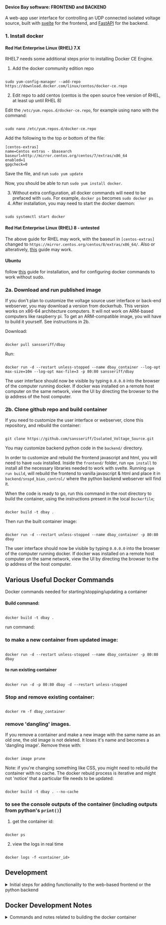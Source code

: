 #### Device Bay software: FRONTEND and BACKEND

A web-app user interface for controlling an UDP connected isolated voltage source, built with [svelte](https://svelte.dev/) for the frontend, and [FastAPI](https://fastapi.tiangolo.com/) for the backend.

### 1. Install docker
#### Red Hat Enterprise Linux (RHEL) 7.X

RHEL7 needs some additional steps prior to installing Docker CE Engine.
1. Add the docker community edition repo
```shell

sudo yum-config-manager --add-repo https://download.docker.com/linux/centos/docker-ce.repo

```

2. Edit repo to add centos (centos is the open source free version of RHEL, at least up until RHEL 8)

Edit the `/etc/yum.repos.d/docker-ce.repo`, for example using nano with the command:

```shell

sudo nano /etc/yum.repos.d/docker-ce.repo

```

Add the following to the top or bottom of the file:

```
[centos-extras]
name=Centos extras - $basearch
baseurl=http://mirror.centos.org/centos/7/extras/x86_64
enabled=1
gpgcheck=0

```
Save the file, and run `sudo yum update`

Now, you should be able to run `sudo yum install docker`.

3. Without extra configuration, all docker commands will need to be prefaced with `sudo`. For example, `docker ps` becomes `sudo docker ps`
4. After installation, you may need to start the docker daemon:

```shell

sudo systemctl start docker

```
#### Red Hat Enterprise Linux (RHEL) 8 - untested

The above guide for RHEL may work, with the baseurl in `[centos-extras]` changed to `https://mirror.centos.org/centos/8/extras/x86_64/`. Also or alteratively, [this](https://docs.docker.com/engine/install/centos/) guide may work.

#### Ubuntu
follow [this](https://www.digitalocean.com/community/tutorials/how-to-install-and-use-docker-on-ubuntu-20-04) guide for installation, and for configuring docker commands to work without sudo.

### 2a. Download and run published image

If you don't plan to customize the voltage source user interface or back-end webserver, you may download a version from dockerhub. This version works on x86-64 architecture computers. It will not work on ARM-based computers like raspberry pi. To get an ARM-compatible image, you will have to build it yourself. See instructions in 2b.

Download:

```shell

docker pull sansseriff/dbay

```

Run:

```shell

docker run -d --restart unless-stopped --name dbay_container --log-opt max-size=10m --log-opt max-file=3 -p 80:80 sansseriff/dbay

```
  
The user interface should now be visible by typing `0.0.0.0` into the browser of the computer running docker. If docker was installed on a remote host computer on the same network, view the UI by directing the browser to the ip address of the host computer.

### 2b. Clone github repo and build container

If you need to customize the user interface or webserver, clone this repository, and rebuild the container:

  

```

git clone https://github.com/sansseriff/Isolated_Voltage_Source.git

```

  

You may customize backend python code in the `backend/` directory.

  

In order to customize and rebuild the frontend javascript and html, you will need to have `node` installed. Inside the `frontend/` folder, run `npm install` to install all the necessary libraries needed to work with svelte. Running `npm run build`, will rebuild the frontend to vanilla javascript & html and place it in `backend/snspd_bias_control/` where the python backend webserver will find it.

  

When the code is ready to go, run this command in the root directory to build the container, using the instructions present in the local `Dockerfile`;

  

```

docker build -t dbay .

```

  

Then run the built container image:

  

```

docker run -d --restart unless-stopped --name dbay_container -p 80:80 dbay

```

  

The user interface should now be visible by typing `0.0.0.0` into the browser of the computer running docker. If docker was installed on a remote host computer on the same network, view the UI by directing the browser to the ip address of the host computer.

</details>

  

## Various Useful Docker Commands

Docker commands needed for starting/stopping/updating a container

#### Build command:

```shell

docker build -t dbay .

```

run command:

### to make a new container from updated image:

```shell

docker run -d --restart unless-stopped --name dbay_container -p 80:80 dbay

```

#### to run existing container

```console

docker run -d -p 80:80 dbay -d --restart unless-stopped

```

  
  

### Stop and remove existing container:

```console

docker rm -f dbay_container

```

  

### remove 'dangling' images.

  

If you remove a container and make a new image with the same name as an old one, the old image is not deleted. It loses it's name and becomes a 'dangling image'. Remove these with:

  

```

docker image prune

```

  
  

Note: if you're changing something like CSS, you might need to rebuild the container with no cache. The docker rebuid process is iterative and might not 'notice' that a particular file needs to be updated:

```console

docker build -t dbay . --no-cache

```

### to see the console outputs of the container (including outputs from python's `print()`)

1. get the container id:

```console

docker ps

```

2. view the logs in real time

```console

docker logs -f <container_id>

```

</details>

  
  

## Development

<details>

<summary>Initial steps for adding functionality to the web-based frontend or the python backend</summary>

  

### Architecture

  

Inside the /frontend folder, the web-based user interface is defined. By running a command in this folder, all code to operate this web-based software is compiled into several files which are placed in `/backend/dbay_control/`. The backend may then load and 'serve' this code. If you look inside the `package.json` file in `frontend`, you'll see that `npm run build` has been customized to compile the code with `vite build` and copy it to `/backend/snspd_bias_control/`. So anytime new frontend functionality is added and it's time to get it working with the backend, this command needs to be run.

  

### Frontend Development

The frontend code may be previewed and improved without interacting with the python backend. That is, the frontend is 'served' by node (a javascript runtime) instead of the the python backend. The only difference is that the frontend will load a dummy 'fallback state' that doesn't correspond to any state shared with the python backend.

  

node and npm need to be installed

  

```bash

cd frontend

npm install

npm run dev

```

  

Building the 'look' of a new module in the GUI is fastest by adding it to the fallback state located in `frontend/src/fallbackState.ts`, and watching for changes while the `npm run dev` development server is running.

  

#### Running the python server

Using `npm run dev` in the `/frontend` folder does not make use of the python backend at all. The 'backend' is needed to rout commands from the web browser to the hardware, and to be the official source of truth for the 'state' of the device bay system (what modules are plugged in, what voltages and channels are activated or powered, etc.)

  

If the frontend had been updated in some way, it will have to be recompiled by running `npm run build` in the frontend folder, thereby populating `/backend/snspd_bias_control/` with new html and javascript to serve.

  

Use anaconda or pip to install dependencies. For pip:

```bash

pip install --no-cache-dir --upgrade -r requirements.txt

cd backend

python main.py

```

  

## Development Process

To create the software for a new module, code in both `/frontend` and `/backend` must be added. This is an iterative process that often begins with defining what structs or data packets will be sent and received from what endpoints (e.g. `/dac16D/vsource/`). Here's some steps that don't necessarily need to happen in this order:

  

1. Create a new ui file `{module_name}.svelte` and core logic file `{module_name}_data.svelte.ts` in `frontend/src/lib/modules_dbay`. The `{module_name}_data.svelte.ts` may make use of the 'addon' classes defined in `frontend/src/lib/addons`. The `frontend/src/modules_day/index.svelte.ts` file must also be updated. Include the imports:

  

```ts

import { default as {module_name}_component } from './{module_name}.svelte'

import { {module_name} } from './{module_name}_data.svelte'

```

  

And add the new module/module_component to the `components` and `modules` objects defined below in the same file.

  

## Module data structure.

  

Module state is defined with a simple hierarchy of dataclasses (python) or objects (javascript/typescript). It's easiest to see the basic structure in `backend/state.py`

  

```python

class IModule(BaseModel):

core: Core

vsource: IVsourceAddon | None

vsense: IVsenseAddon | None

```

  

Both `IVsourceAddon` and `IVsenseAddon` contain a list of channels, each of which has a number of associated properties like `index`, `heading_text`, and `activated`.

  
  

2. Create a new python file in `backend/modules/` with name `{module_name}.py`. This python file may import datastructures from `backend/addons`. It must define a `router` using `APIRouter(prefix="/{module_name}", ...)` imported from `fastapi`. This router must also be imported into the `main.py` file (e.g. with `from .modules import {module_name}`), and 'connected' with the rest of the application using `app.include_router({module_name}.router)`.

  

NOTE: a library called `pydantic2ts` is used to transform the datastructures found in the addon files like `/backend/addons/vsource.py` to `interface.ts` files found in `frontend/src/lib/addons` (Note: I'm using a [fork](https://pypi.org/project/pydantic-to-typescript2/) of the original `pydantic2ts` library that supports pydantic >= 2.0). This ensures that the frontend and backend code agree on the 'shape' of data packets sent between them. If files like `/backend/addons/vsource.py` are changed, or new datastructures are defined for get/put requests, then `backend/pydantic_to_typescript.py` should be rerun and possibly updated. Because `pydantic2ts` converts from python to typescript, it makes sense to (1) get your data strucutres defined first in python with pydantic classes, (2) modify `backend/pydantic_to_typescript.py` to create a corresponding `interface.ts` file somewhere inside `frontend/`, and (3) work on the frontend code to use the datastructure from the newly modified/created `interface.ts` file.

  

</details>

  
  

## Docker Development Notes

  

<details>

<summary>Commands and notes related to building the docker container</summary>

  
  

The uploaded docker image was built on an ARM-based macbook. In order to build an image that will run on an x86-64 platform, you have to use `buildx`, a feature for multi-architecture builds.

  
  
  
  

```

  

# Create a new builder instance

docker buildx create --name mybuilder

  

# Switch to the new builder instance

docker buildx use mybuilder

  

# Start up the builder instance

docker buildx inspect --bootstrap

  

# build the image and pull it to the local docker desktop (?)

docker buildx build --platform linux/amd64 -t sansseriff/dbay . --load

```

  

Then with the docker desktop utility, publish the image to dockerhub. This way works without signing issues. If I used the --push option for that last command, then the built container had signing issues. I would get this error when trying to pull:

  

```

Trying to pull repository docker.io/sansseriff/dbay ...

missing signature key

```

  

</details>
